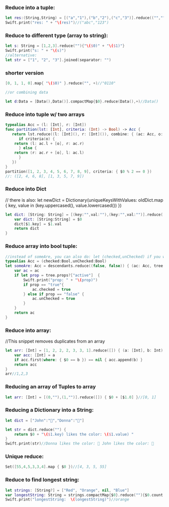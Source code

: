 ### Reduce into a tuple:
```swift
let res:(String,String) = [("a","1"),("b","2"),("c","3")].reduce(("","")){($0.0 + $1.0, $0.1 + $1.1)}
Swift.print("res: " + "\(res)")//("abc","123")
```

### Reduce to different type (array to string):
```swift
let s: String = [1,2,3].reduce(""){"\($0)" + "\($1)"}
Swift.print("s: " + "\(s)")
//alternative:
let str = ["1", "2", "3"].joined(separator: "")

```

### shorter version
```swift
[0, 1, 1, 0].map{ "\($0)" }.reduce("", +)//"0110"

//or combining data

let d:Data = [Data(),Data()].compactMap{$0}.reduce(Data(),+)//Data()
```

### Reduce into tuple w/ two arrays
```swift
typealias Acc = (l: [Int], r: [Int])
func partition(lst: [Int], criteria: (Int) -> Bool) -> Acc {
   return lst.reduce((l: [Int](), r: [Int]()), combine: { (ac: Acc, o: Int) -> Acc in
      if criteria(o) {
	return (l: ac.l + [o], r: ac.r)
      } else {
	return (r: ac.r + [o], l: ac.l)
      }
   })
}
partition([1, 2, 3, 4, 5, 6, 7, 8, 9], criteria: { $0 % 2 == 0 })
//: ([2, 4, 6, 8], [1, 3, 5, 7, 9])
```

### Reduce into Dict
// there is also: let newDict = Dictionary(uniqueKeysWithValues: oldDict.map { key, value in (key.uppercased(), value.lowercased()) })
```swift
let dict: [String: String] = [(key:"",val:""),(key:"",val:"")].reduce([:]) {
    var dict: [String:String] = $0
    dict[$1.key] = $1.val
    return dict
}
```

### Reduce array into bool tuple:

```swift
//instead of someAre, you can also do: let (checked,unChecked) if you want two values instead of a tuple
typealias Acc = (checked:Bool,unChecked:Bool)
let someAre: Acc = descendants.reduce((false, false)) { (ac: Acc, tree: Tree) -> Acc in
    var ac = ac
    if let prop = tree.props?["active"]  {
        Swift.print("prop: " + "\(prop)")
        if prop == "true"{
            ac.checked = true
        } else if prop == "false" {
            ac.unChecked = true
        }
    }
    return ac
}
```

### Reduce into array:
//This snippet removes duplicates from an array
```swift
let arr: [Int] = [1, 2, 2, 2, 3, 3, 1].reduce([]) { (a: [Int], b: Int) in
    var acc: [Int] = a
    if acc.first(where: { $0 == b }) == nil { acc.append(b) }
    return acc
}
arr//1,2,3
```

### Reducing an array of Tuples to array
```swift
let arr: [Int] = [(0,""),(1,"")].reduce([]) { $0 + [$1.0] }//[0, 1]
```


### Reducing a Dictionary into a String:
```swift
let dict = ["John":"🔵","Donna":"🔴"]

let str = dict.reduce("") {
    return $0 + "\($1.key) likes the color: \($1.value) "
}   
Swift.print(str)//Donna likes the color: 🔴 John likes the color: 🔵
```


### Unique reduce:
```swift
Set([55,4,5,3,3,4].map { $0 })//[4, 3, 5, 55]
```

### Reduce to find longest string:
```swift
let strings: [String?] = ["Red", "Orange", nil, "Blue"]
var longestString: String = strings.compactMap{$0}.reduce(""){$0.count > $1.count ? $0 : $1}
Swift.print("longestString:  \(longestString)")//orange
```
